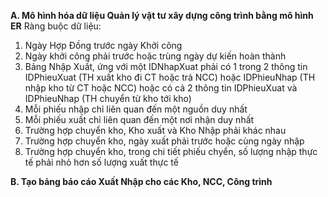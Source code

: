 **A. Mô hình hóa dữ liệu Quản lý vật tư xây dựng công trình bằng mô hình ER**
Ràng buộc dữ liệu:
1. Ngày Hợp Đồng trước ngày Khởi công
2. Ngày khởi công phải trước hoặc trùng ngày dự kiến hoàn thành
3. Bảng Nhập Xuất, ứng với một IDNhapXuat phải có 1 trong 2 thông tin IDPhieuXuat (TH xuất kho đi CT hoặc trả NCC) hoặc IDPhieuNhap (TH nhập kho từ CT hoặc NCC) hoặc có cả 2 thông tin IDPhieuXuat và IDPhieuNhap (TH chuyển từ kho tới kho)
4. Mỗi phiếu nhập chỉ liên quan đến một nguồn duy nhất
5. Mỗi phiếu xuất chỉ liên quan đến một nơi nhận duy nhất
6. Trường hợp chuyển kho, Kho xuất và Kho Nhập phải khác nhau
7. Trường hợp chuyển kho, ngày xuất phải trước hoặc cùng ngày nhập
8. Trường hợp chuyển kho, trong chi tiết phiếu chyển, số lượng nhập thực tế phải nhỏ hơn số lượng xuất thực tế

**B. Tạo bảng báo cáo Xuất Nhập cho các Kho, NCC, Công trình**
